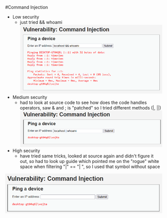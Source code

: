 #Command Injection<br/>
- Low security <br/>
    - just tried && whoami
![image](img/CommInj_LOW.png) <br/>
- Medium security <br/>
  - had to look at source code to see how does the code handles operators, saw & and ; is "patched" so I tried different methods (|, ||) 
![image](img/CommInj_MEDIUM.png) <br/>
- High security <br/>
  - have tried same tricks, looked at source again and didn't figure it out, so had to look up guide which pointed me on the "rogue" white space when filtering "|" == "| ", so I used that symbol without space

![img.png](img/CommInj_HIGH.png) <br/>
